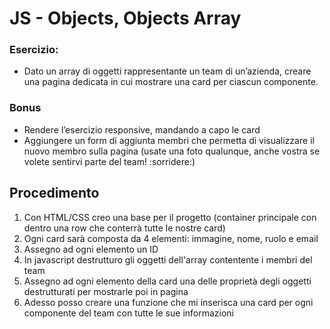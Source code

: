 # JS - Objects, Objects Array

### Esercizio:

- Dato un array di oggetti rappresentante un team di un’azienda, creare una pagina dedicata in cui mostrare una card per ciascun componente.

### **Bonus**

- Rendere l’esercizio responsive, mandando a capo le card
- Aggiungere un form di aggiunta membri che permetta di visualizzare il nuovo membro sulla pagina (usate una foto qualunque, anche vostra se volete sentirvi parte del team! :sorridere:)

## Procedimento

1. Con HTML/CSS creo una base per il progetto (container principale con dentro una row che conterrà tutte le nostre card)
2. Ogni card sarà composta da 4 elementi: immagine, nome, ruolo e email
3. Assegno ad ogni elemento un ID
4. In javascript destrutturo gli oggetti dell'array contentente i membri del team
5. Assegno ad ogni elemento della card una delle proprietà degli oggetti destrutturati per mostrarle poi in pagina
6. Adesso posso creare una funzione che mi inserisca una card per ogni componente del team con tutte le sue informazioni